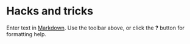 # Hacks and tricks


Enter text in [Markdown](http://daringfireball.net/projects/markdown/). Use the toolbar above, or click the **?** button for formatting help.
